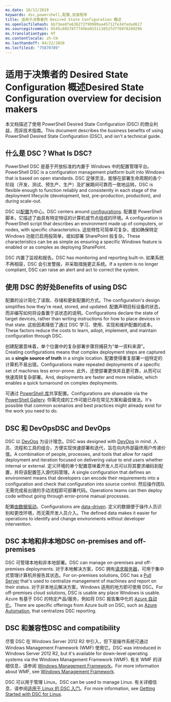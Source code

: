 ```yaml
---
ms.date: 10/11/2019
keywords: dsc,powershell,配置,安装程序
title: 适用于决策者的 Desired State Configuration 概述
ms.openlocfilehash: bb73ee8fe636272f99989aa45712fe34fedad617
ms.sourcegitcommit: 6545c60578f7745be015111052fd7769f8289296
ms.translationtype: HT
ms.contentlocale: zh-CN
ms.lasthandoff: 04/22/2020
ms.locfileid: "75870789"
---
```

# <a name="desired-state-configuration-overview-for-decision-makers"></a><span data-ttu-id="ab072-103">适用于决策者的 Desired State Configuration 概述</span><span class="sxs-lookup"><span data-stu-id="ab072-103">Desired State Configuration overview for decision makers</span></span>

<span data-ttu-id="ab072-104">本文档描述了使用 PowerShell Desired State Configuration (DSC) 的商业利益，而非技术指南。</span><span class="sxs-lookup"><span data-stu-id="ab072-104">This document describes the business benefits of using PowerShell Desired State Configuration (DSC), and isn't a technical guide.</span></span>

## <a name="what-is-dsc"></a><span data-ttu-id="ab072-105">什么是 DSC？</span><span class="sxs-lookup"><span data-stu-id="ab072-105">What Is DSC?</span></span>

<span data-ttu-id="ab072-106">PowerShell DSC 是基于开放标准的内置于 Windows 中的配置管理平台。</span><span class="sxs-lookup"><span data-stu-id="ab072-106">PowerShell DSC is a configuration management platform built into Windows that is based on open standards.</span></span> <span data-ttu-id="ab072-107">DSC 足够灵活，能够在部署生命周期的各个阶段（开发、测试、预生产、生产）及扩展期间可靠而一致地运转。</span><span class="sxs-lookup"><span data-stu-id="ab072-107">DSC is flexible enough to function reliably and consistently in each stage of the deployment lifecycle (development, test, pre-production, production), and during scale-out.</span></span>

<span data-ttu-id="ab072-108">DSC 以[配置](../configurations/configurations.md)为中心。</span><span class="sxs-lookup"><span data-stu-id="ab072-108">DSC centers around [configurations](../configurations/configurations.md).</span></span> <span data-ttu-id="ab072-109">配置是 PowerShell 脚本，它描述了由具有特定特征的计算机或节点组成的环境。</span><span class="sxs-lookup"><span data-stu-id="ab072-109">A configuration is PowerShell script that describes an environment made up of computers, or nodes, with specific characteristics.</span></span> <span data-ttu-id="ab072-110">这些特性可简单可复杂，或如确保特定 Windows 功能已启用般简单，或如部署 SharePoint 般复杂。</span><span class="sxs-lookup"><span data-stu-id="ab072-110">These characteristics can be as simple as ensuring a specific Windows feature is enabled or as complex as deploying SharePoint.</span></span>

<span data-ttu-id="ab072-111">DSC 内置了监视和报告。</span><span class="sxs-lookup"><span data-stu-id="ab072-111">DSC has monitoring and reporting built-in.</span></span> <span data-ttu-id="ab072-112">如果系统不再相容，DSC 会引发警报，并采取措施更正系统。</span><span class="sxs-lookup"><span data-stu-id="ab072-112">If a system is no longer compliant, DSC can raise an alert and act to correct the system.</span></span>

## <a name="benefits-of-using-dsc"></a><span data-ttu-id="ab072-113">使用 DSC 的好处</span><span class="sxs-lookup"><span data-stu-id="ab072-113">Benefits of using DSC</span></span>

<span data-ttu-id="ab072-114">配置的设计简化了读取、存储和更新配置的方式。</span><span class="sxs-lookup"><span data-stu-id="ab072-114">The configuration's design simplifies how they're read, stored, and updated.</span></span> <span data-ttu-id="ab072-115">配置声明目标设备的状态，而非编写如何将设备置于该状态的说明。</span><span class="sxs-lookup"><span data-stu-id="ab072-115">Configurations declare the state of target devices, rather than writing instructions for how to place devices in that state.</span></span> <span data-ttu-id="ab072-116">这些因素降低了通过 DSC 学习、使用、实现和维护配置的成本。</span><span class="sxs-lookup"><span data-stu-id="ab072-116">These factors reduce the costs to learn, adopt, implement, and maintain configuration through DSC.</span></span>

<span data-ttu-id="ab072-117">创建配置意味着，单个位置中的复杂部署步骤将捕获为“单一资料来源”。 </span><span class="sxs-lookup"><span data-stu-id="ab072-117">Creating configurations means that complex deployment steps are captured as a **single source of truth** in a single location.</span></span> <span data-ttu-id="ab072-118">配置使得重复部署一组特定的计算机不易出错。</span><span class="sxs-lookup"><span data-stu-id="ab072-118">Configurations make repeated deployments of a specific set of machines less error-prone.</span></span> <span data-ttu-id="ab072-119">此外，还使部署更快并且更可靠，从而可以快速周转复杂部署。</span><span class="sxs-lookup"><span data-stu-id="ab072-119">And, deployments are faster and more reliable, which enables a quick turnaround on complex deployments.</span></span>

<span data-ttu-id="ab072-120">可通过 [PowerShell 库](https://powershellgallery.com)共享配置。</span><span class="sxs-lookup"><span data-stu-id="ab072-120">Configurations are shareable via the [PowerShell Gallery](https://powershellgallery.com).</span></span> <span data-ttu-id="ab072-121">你需完成的工作可能已存在常见方案和最佳做法。</span><span class="sxs-lookup"><span data-stu-id="ab072-121">It's possible that common scenarios and best practices might already exist for the work you need to do.</span></span>

## <a name="dsc-and-devops"></a><span data-ttu-id="ab072-122">DSC 和 DevOps</span><span class="sxs-lookup"><span data-stu-id="ab072-122">DSC and DevOps</span></span>

<span data-ttu-id="ab072-123">DSC 以 [DevOps](/archive/blogs/ashleymcglone/devops-for-n00bs-ie-windows-people-like-me) 为设计理念。</span><span class="sxs-lookup"><span data-stu-id="ab072-123">DSC was designed with [DevOps](/archive/blogs/ashleymcglone/devops-for-n00bs-ie-windows-people-like-me) in mind.</span></span> <span data-ttu-id="ab072-124">人员、流程和工具的组合，方便实现快速部署和迭代，旨在向内外部最终用户传递价值。</span><span class="sxs-lookup"><span data-stu-id="ab072-124">A combination of people, processes, and tools that allow for rapid deployment and iteration focused on delivering value to end users whether internal or external.</span></span> <span data-ttu-id="ab072-125">定义环境的单个配置意味着开发人员可以将其要求编码到配置，并将该配置签入源代码管理。</span><span class="sxs-lookup"><span data-stu-id="ab072-125">A single configuration that defines an environment means that developers can encode their requirements into a configuration and check that configuration into source control.</span></span> <span data-ttu-id="ab072-126">然后操作团队无需完成易出错的手动流程即可部署代码。</span><span class="sxs-lookup"><span data-stu-id="ab072-126">Operations teams can then deploy code without going through error-prone manual processes.</span></span>

<span data-ttu-id="ab072-127">配置[由数据驱动](../configurations/configData.md)。</span><span class="sxs-lookup"><span data-stu-id="ab072-127">Configurations are [data-driven](../configurations/configData.md).</span></span> <span data-ttu-id="ab072-128">定义的数据便于操作人员识别和更改环境，而无需开发人员介入。</span><span class="sxs-lookup"><span data-stu-id="ab072-128">The defined data makes it easier for operations to identify and change environments without developer intervention.</span></span>

## <a name="dsc-on-premises-and-off-premises"></a><span data-ttu-id="ab072-129">DSC 本地和非本地</span><span class="sxs-lookup"><span data-stu-id="ab072-129">DSC on-premises and off-premises</span></span>

<span data-ttu-id="ab072-130">DSC 可管理本地和非本地部署。</span><span class="sxs-lookup"><span data-stu-id="ab072-130">DSC can manage on-premises and off-premises deployments.</span></span> <span data-ttu-id="ab072-131">对于本地解决方案，DSC 拥有[请求服务器](../pull-server/pullServer.md)，可用于集中式管理计算机并报告其状态。</span><span class="sxs-lookup"><span data-stu-id="ab072-131">For on-premises solutions, DSC has a [Pull Server](../pull-server/pullServer.md) that's used to centralize management of machines and report on their status.</span></span> <span data-ttu-id="ab072-132">对于非本地云解决方案，Windows 适用的地方即可使用 DSC。</span><span class="sxs-lookup"><span data-stu-id="ab072-132">For off-premises cloud solutions, DSC is usable any place Windows is usable.</span></span>
<span data-ttu-id="ab072-133">Azure 有基于 DSC 的特定产品/服务，例如将 DSC 报告集中化的 [Azure 自动化](/azure/automation)。</span><span class="sxs-lookup"><span data-stu-id="ab072-133">There are specific offerings from Azure built on DSC, such as [Azure Automation](/azure/automation), that centralizes DSC reporting.</span></span>

## <a name="dsc-and-compatibility"></a><span data-ttu-id="ab072-134">DSC 和兼容性</span><span class="sxs-lookup"><span data-stu-id="ab072-134">DSC and compatibility</span></span>

<span data-ttu-id="ab072-135">尽管 DSC 在 Windows Server 2012 R2 中引入，但下层操作系统可通过 Windows Management Framework (WMF) 使用它。</span><span class="sxs-lookup"><span data-stu-id="ab072-135">DSC was introduced in Windows Server 2012 R2, but it's available for down-level operating systems via the Windows Management Framework (WMF).</span></span> <span data-ttu-id="ab072-136">有关 WMF 的详细信息，请参阅 [Windows Management Framework](/powershell/scripting/wmf/overview)。</span><span class="sxs-lookup"><span data-stu-id="ab072-136">For more information about WMF, see [Windows Management Framework](/powershell/scripting/wmf/overview).</span></span>

<span data-ttu-id="ab072-137">DSC 可以用于管理 Linux。</span><span class="sxs-lookup"><span data-stu-id="ab072-137">DSC can be used to manage Linux.</span></span> <span data-ttu-id="ab072-138">有关详细信息，请参阅[适用于 Linux 的 DSC 入门](../getting-started/lnxGettingStarted.md)。</span><span class="sxs-lookup"><span data-stu-id="ab072-138">For more information, see [Getting Started with DSC for Linux](../getting-started/lnxGettingStarted.md).</span></span>
